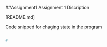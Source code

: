##Assignment1
Assignment 1 Discription

[README.md]

Code snipped for chaging state in the program
```Python

# 
